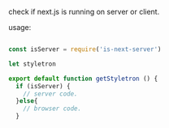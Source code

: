 check if next.js is running on server or client.

usage:

```javascript

const isServer = require('is-next-server')

let styletron

export default function getStyletron () {
  if (isServer) {
    // server code.
  }else{
  	// browser code.
  }

```
